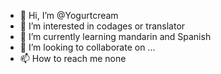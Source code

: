 - 👋 Hi, I’m @Yogurtcream
- 👀 I’m interested in codages or translator 
- 🌱 I’m currently learning mandarin and Spanish 
- 💞️ I’m looking to collaborate on ...
- 📫 How to reach me none

<!---
Yogurtcream/Yogurtcream is a ✨ special ✨ repository because its `README.md` (this file) appears on your GitHub profile.
You can click the Preview link to take a look at your changes.
--->
